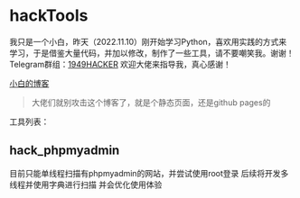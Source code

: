 # hackTools

我只是一个小白，昨天（2022.11.10）刚开始学习Python，喜欢用实践的方式来学习，于是借鉴大量代码，并加以修改，制作了一些工具，请不要嘲笑我。谢谢！       Telegram群组：[1949HACKER](https://t.me/+B5cnCIyGLcZjODA9)      欢迎大佬来指导我，真心感谢！

[小白的博客](https://1949hacker.cn)

>大佬们就别攻击这个博客了，就是个静态页面，还是github pages的

工具列表：

## hack_phpmyadmin

目前只能单线程扫描有phpmyadmin的网站，并尝试使用root登录
后续将开发多线程并使用字典进行扫描
并会优化使用体验
